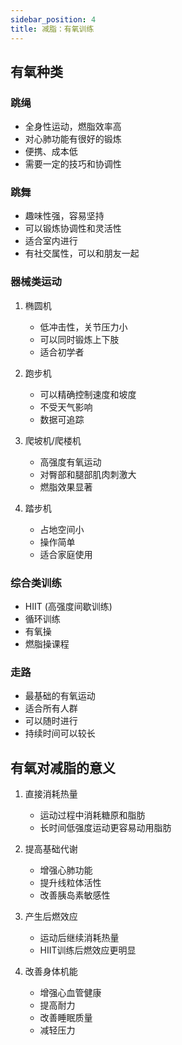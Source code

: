 ```yaml
---
sidebar_position: 4
title: 减脂：有氧训练
---
```


## 有氧种类

### 跳绳
- 全身性运动，燃脂效率高
- 对心肺功能有很好的锻炼
- 便携、成本低
- 需要一定的技巧和协调性

### 跳舞
- 趣味性强，容易坚持
- 可以锻炼协调性和灵活性
- 适合室内进行
- 有社交属性，可以和朋友一起

### 器械类运动
1. 椭圆机
   - 低冲击性，关节压力小
   - 可以同时锻炼上下肢
   - 适合初学者

2. 跑步机
   - 可以精确控制速度和坡度
   - 不受天气影响
   - 数据可追踪

3. 爬坡机/爬楼机
   - 高强度有氧运动
   - 对臀部和腿部肌肉刺激大
   - 燃脂效果显著

4. 踏步机
   - 占地空间小
   - 操作简单
   - 适合家庭使用

### 综合类训练
- HIIT (高强度间歇训练)
- 循环训练
- 有氧操
- 燃脂操课程

### 走路
- 最基础的有氧运动
- 适合所有人群
- 可以随时进行
- 持续时间可以较长

## 有氧对减脂的意义

1. 直接消耗热量
   - 运动过程中消耗糖原和脂肪
   - 长时间低强度运动更容易动用脂肪

2. 提高基础代谢
   - 增强心肺功能
   - 提升线粒体活性
   - 改善胰岛素敏感性

3. 产生后燃效应
   - 运动后继续消耗热量
   - HIIT训练后燃效应更明显

4. 改善身体机能
   - 增强心血管健康
   - 提高耐力
   - 改善睡眠质量
   - 减轻压力